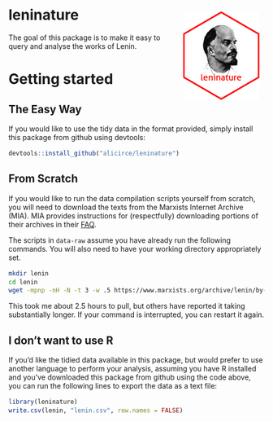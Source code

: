 
<!-- README.md is generated from README.Rmd. Please edit that file -->

<div class="floatting">

<img src="man/figures/leninsticker_tiny.png" width="150" style="float:right; padding:10px" />

# leninature

<!-- badges: start -->
<!-- badges: end -->

The goal of this package is to make it easy to query and analyse the
works of Lenin.

</div>

# Getting started

## The Easy Way

If you would like to use the tidy data in the format provided, simply
install this package from github using devtools:

``` r
devtools::install_github("alicirce/leninature")
```

## From Scratch

If you would like to run the data compilation scripts yourself from
scratch, you will need to download the texts from the Marxists Internet
Archive (MIA). MIA provides instructions for (respectfully) downloading
portions of their archives in their
[FAQ](https://www.marxists.org/admin/janitor/faq.htm#hdd).

The scripts in `data-raw` assume you have already run the following
commands. You will also need to have your working directory
appropriately set.

``` bash
mkdir lenin
cd lenin
wget -mpnp -nH -N -t 3 -w .5 https://www.marxists.org/archive/lenin/by-title.htm
```

This took me about 2.5 hours to pull, but others have reported it taking
substantially longer. If your command is interrupted, you can restart it
again.

## I don’t want to use R

If you’d like the tidied data available in this package, but would
prefer to use another language to perform your analysis, assuming you
have R installed and you’ve downloaded this package from github using
the code above, you can run the following lines to export the data as a
text file:

``` r
library(leninature)
write.csv(lenin, "lenin.csv", row.names = FALSE)
```
